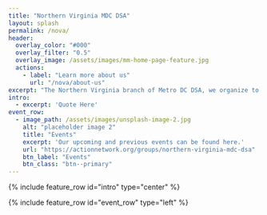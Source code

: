 ```yaml
---
title: "Northern Virginia MDC DSA"
layout: splash
permalink: /nova/
header:
  overlay_color: "#000"
  overlay_filter: "0.5"
  overlay_image: /assets/images/mm-home-page-feature.jpg
  actions:
    - label: "Learn more about us"
      url: "/nova/about-us"
excerpt: "The Northern Virginia branch of Metro DC DSA, we organize to build workplace democracy, demand a right to housing, confront immigration detention profiteers, stand up to Amazon, ensure a just transition, and fight fascism."
intro:
  - excerpt: 'Quote Here'
event_row:
  - image_path: /assets/images/unsplash-image-2.jpg
    alt: "placeholder image 2"
    title: "Events"
    excerpt: 'Our upcoming and previous events can be found here.'
    url: "https://actionnetwork.org/groups/northern-virginia-mdc-dsa"
    btn_label: "Events"
    btn_class: "btn--primary"
---
```


{% include feature_row id="intro" type="center" %}

{% include feature_row id="event_row" type="left" %}
